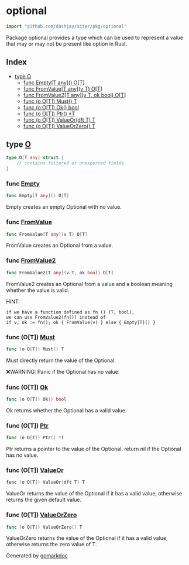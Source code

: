 <!-- Code generated by gomarkdoc. DO NOT EDIT -->

# optional

```go
import "github.com/dashjay/xiter/pkg/optional"
```

Package optional provides a type which can be used to represent a value that may or may not be present like option in Rust.

## Index

- [type O](<#O>)
  - [func Empty\[T any\]\(\) O\[T\]](<#Empty>)
  - [func FromValue\[T any\]\(v T\) O\[T\]](<#FromValue>)
  - [func FromValue2\[T any\]\(v T, ok bool\) O\[T\]](<#FromValue2>)
  - [func \(o O\[T\]\) Must\(\) T](<#O[T].Must>)
  - [func \(o O\[T\]\) Ok\(\) bool](<#O[T].Ok>)
  - [func \(o O\[T\]\) Ptr\(\) \*T](<#O[T].Ptr>)
  - [func \(o O\[T\]\) ValueOr\(dft T\) T](<#O[T].ValueOr>)
  - [func \(o O\[T\]\) ValueOrZero\(\) T](<#O[T].ValueOrZero>)


<a name="O"></a>
## type [O](<https://github.com/dashjay/xiter/blob/main/pkg/optional/optional.go#L5-L8>)



```go
type O[T any] struct {
    // contains filtered or unexported fields
}
```

<a name="Empty"></a>
### func [Empty](<https://github.com/dashjay/xiter/blob/main/pkg/optional/optional.go#L27>)

```go
func Empty[T any]() O[T]
```

Empty creates an empty Optional with no value.

<a name="FromValue"></a>
### func [FromValue](<https://github.com/dashjay/xiter/blob/main/pkg/optional/optional.go#L11>)

```go
func FromValue[T any](v T) O[T]
```

FromValue creates an Optional from a value.

<a name="FromValue2"></a>
### func [FromValue2](<https://github.com/dashjay/xiter/blob/main/pkg/optional/optional.go#L22>)

```go
func FromValue2[T any](v T, ok bool) O[T]
```

FromValue2 creates an Optional from a value and a boolean meaning whether the value is valid.

HINT:

```
if we have a function defined as fn () (T, bool),
we can use FromValue2(fn()) instead of
if v, ok := fn(); ok { FromValue(v) } else { Empty[T]() }
```

<a name="O[T].Must"></a>
### func \(O\[T\]\) [Must](<https://github.com/dashjay/xiter/blob/main/pkg/optional/optional.go#L48>)

```go
func (o O[T]) Must() T
```

Must directly return the value of the Optional.

❌WARNING: Panic if the Optional has no value.

<a name="O[T].Ok"></a>
### func \(O\[T\]\) [Ok](<https://github.com/dashjay/xiter/blob/main/pkg/optional/optional.go#L41>)

```go
func (o O[T]) Ok() bool
```

Ok returns whether the Optional has a valid value.

<a name="O[T].Ptr"></a>
### func \(O\[T\]\) [Ptr](<https://github.com/dashjay/xiter/blob/main/pkg/optional/optional.go#L33>)

```go
func (o O[T]) Ptr() *T
```

Ptr returns a pointer to the value of the Optional. return nil if the Optional has no value.

<a name="O[T].ValueOr"></a>
### func \(O\[T\]\) [ValueOr](<https://github.com/dashjay/xiter/blob/main/pkg/optional/optional.go#L56>)

```go
func (o O[T]) ValueOr(dft T) T
```

ValueOr returns the value of the Optional if it has a valid value, otherwise returns the given default value.

<a name="O[T].ValueOrZero"></a>
### func \(O\[T\]\) [ValueOrZero](<https://github.com/dashjay/xiter/blob/main/pkg/optional/optional.go#L64>)

```go
func (o O[T]) ValueOrZero() T
```

ValueOrZero returns the value of the Optional if it has a valid value, otherwise returns the zero value of T.

Generated by [gomarkdoc](<https://github.com/princjef/gomarkdoc>)
